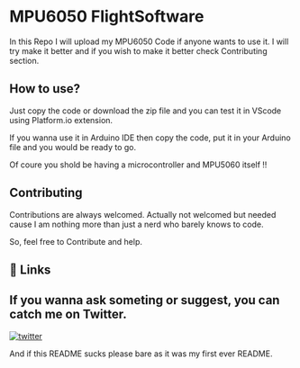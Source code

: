 
# MPU6050 FlightSoftware

In this Repo I will upload my MPU6050 Code if anyone  wants to use it. I will try make it better and if you wish to make it better check Contributing section.   


## How to use?

Just copy the code or download the zip file and you can test it in VScode using Platform.io extension. 


If you wanna use it in Arduino IDE then copy the code, put it in your Arduino file and you would be ready to go.

Of coure you shold be having a microcontroller and MPU5060 itself !!


## Contributing

Contributions are always welcomed. Actually not welcomed but needed cause I am nothing more than just a nerd who barely knows to code.

So, feel free to Contribute and help.
## 🔗 Links 

## If you wanna ask someting or suggest, you can catch me on Twitter. 

[![twitter](https://img.shields.io/badge/twitter-1DA1F2?style=for-the-badge&logo=twitter&logoColor=white)](https://twitter.com/SataparaAarvish)

And if this README sucks please bare as it was my first ever README.
